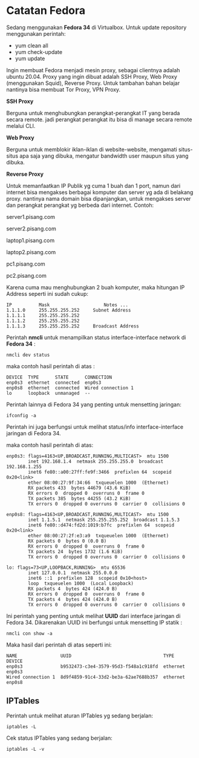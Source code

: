 # Catatan Fedora

Sedang menggunakan **Fedora 34** di Virtualbox. Untuk update repository menggunakan perintah:

* yum clean all
* yum check-update
* yum update

Ingin membuat Fedora menjadi mesin proxy, sebagai clientnya adalah ubuntu 20.04. Proxy yang ingin dibuat adalah SSH Proxy, Web Proxy (menggunakan Squid), Reverse Proxy. Untuk tambahan bahan belajar nantinya bisa membuat Tor Proxy, VPN Proxy.

**SSH Proxy**

Berguna untuk menghubungkan perangkat-perangkat IT yang berada secara remote. jadi perangkat perangkat itu bisa di manage secara remote melalui CLI.

**Web Proxy**

Berguna untuk memblokir iklan-iklan di website-website, mengamati situs-situs apa saja yang dibuka, mengatur bandwidth user maupun situs yang dibuka.

**Reverse Proxy**

Untuk memanfaatkan IP Publik yg cuma 1 buah dan 1 port, namun dari internet bisa mengakses berbagai komputer dan server yg ada di belakang proxy. nantinya nama domain bisa dipanjangkan, untuk mengakses server dan perangkat perangkat yg berbeda dari internet. Contoh:

server1.pisang.com

server2.pisang.com

laptop1.pisang.com

laptop2.pisang.com

pc1.pisang.com

pc2.pisang.com


Karena cuma mau menghubungkan 2 buah komputer, maka hitungan IP Address seperti ini sudah cukup:
```text
IP		    Mask			        Notes ...
1.1.1.0		255.255.255.252		Subnet Address
1.1.1.1		255.255.255.252	
1.1.1.2		255.255.255.252	
1.1.1.3		255.255.255.252		Broadcast Address
```

Perintah **nmcli** untuk menampilkan status interface-interface network di **Fedora 34** :
```text
nmcli dev status
```

maka contoh hasil perintah di atas :
```text
DEVICE  TYPE      STATE      CONNECTION
enp0s3  ethernet  connected  enp0s3
enp0s8  ethernet  connected  Wired connection 1
lo      loopback  unmanaged  --
```

Perintah lainnya di Fedora 34 yang penting untuk mensetting jaringan:
```text
ifconfig -a
```
Perintah ini juga berfungsi untuk melihat status/info interface-interface jaringan di Fedora 34.

maka contoh hasil perintah di atas:
```text
enp0s3: flags=4163<UP,BROADCAST,RUNNING,MULTICAST>  mtu 1500
        inet 192.168.1.4  netmask 255.255.255.0  broadcast 192.168.1.255
        inet6 fe80::a00:27ff:fe9f:3466  prefixlen 64  scopeid 0x20<link>
        ether 08:00:27:9f:34:66  txqueuelen 1000  (Ethernet)
        RX packets 433  bytes 44679 (43.6 KiB)
        RX errors 0  dropped 0  overruns 0  frame 0
        TX packets 385  bytes 44255 (43.2 KiB)
        TX errors 0  dropped 0 overruns 0  carrier 0  collisions 0

enp0s8: flags=4163<UP,BROADCAST,RUNNING,MULTICAST>  mtu 1500
        inet 1.1.5.1  netmask 255.255.255.252  broadcast 1.1.5.3
        inet6 fe80::d474:fd2d:1019:b7fc  prefixlen 64  scopeid 0x20<link>
        ether 08:00:27:2f:e3:a9  txqueuelen 1000  (Ethernet)
        RX packets 0  bytes 0 (0.0 B)
        RX errors 0  dropped 0  overruns 0  frame 0
        TX packets 24  bytes 1732 (1.6 KiB)
        TX errors 0  dropped 0 overruns 0  carrier 0  collisions 0

lo: flags=73<UP,LOOPBACK,RUNNING>  mtu 65536
        inet 127.0.0.1  netmask 255.0.0.0
        inet6 ::1  prefixlen 128  scopeid 0x10<host>
        loop  txqueuelen 1000  (Local Loopback)
        RX packets 4  bytes 424 (424.0 B)
        RX errors 0  dropped 0  overruns 0  frame 0
        TX packets 4  bytes 424 (424.0 B)
        TX errors 0  dropped 0 overruns 0  carrier 0  collisions 0
 ```
 
 Ini perintah yang penting untuk melihat **UUID** dari interface jaringan di Fedora 34. Dikarenakan UUID ini berfungsi untuk mensetting IP statik :
 ```text
 nmcli con show -a
 ```

Maka hasil dari perintah di atas seperti ini:
```text
NAME                UUID                                  TYPE      DEVICE
enp0s3              b9532473-c3e4-3579-95d3-f548a1c918fd  ethernet  enp0s3
Wired connection 1  8d9f4859-91c4-33d2-be3a-62ae7688b357  ethernet  enp0s8
```

## IPTables

Perintah untuk melihat aturan IPTables yg sedang berjalan:

```text
iptables -L
```

Cek status IPTables yang sedang berjalan:
```text
iptables -L -v
```

